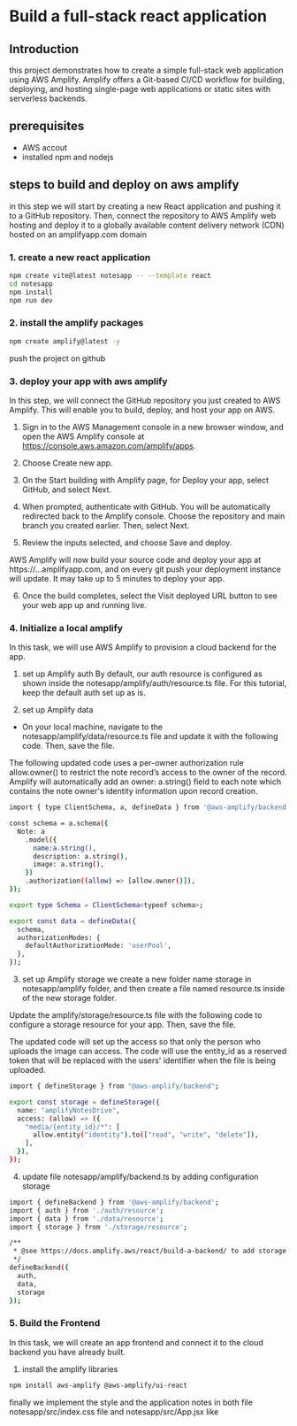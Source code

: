 # Build a full-stack react application

## Introduction
this project demonstrates how to create a simple full-stack web application using AWS Amplify. Amplify offers a Git-based CI/CD workflow for building, deploying, and hosting single-page web applications or static sites with serverless backends.

## prerequisites
- AWS accout 
- installed npm and nodejs

## steps to build and deploy on aws amplify
in this step we will start by creating a new React application and pushing it to a GitHub repository. Then, connect the repository to AWS Amplify web hosting and deploy it to a globally available content delivery network (CDN) hosted on an amplifyapp.com domain

### 1. create a new react application 
```sh
npm create vite@latest notesapp -- --template react
cd notesapp
npm install
npm run dev

```

### 2. install the amplify packages
```sh
npm create amplify@latest -y
```

push the project on github

### 3. deploy your app with aws amplify
In this step, we will connect the GitHub repository you just created to AWS Amplify. This will enable you to build, deploy, and host your app on AWS.

1. Sign in to the AWS Management console in a new browser window, and open the AWS Amplify console at https://console.aws.amazon.com/amplify/apps.

2. Choose Create new app.
3. On the Start building with Amplify page, for Deploy your app, select GitHub, and select Next.
4. When prompted, authenticate with GitHub. You will be automatically redirected back to the Amplify console. Choose the repository and main branch you created earlier. Then, select Next.
5. Review the inputs selected, and choose Save and deploy.

AWS Amplify will now build your source code and deploy your app at https://...amplifyapp.com, and on every git push your deployment instance will update. It may take up to 5 minutes to deploy your app.

6. Once the build completes, select the Visit deployed URL button to see your web app up and running live. 

### 4. Initialize  a local amplify 
In this task, we will use AWS Amplify to provision a cloud backend for the app.

1.  set up Amplify auth
By default, our auth resource is configured as shown inside the notesapp/amplify/auth/resource.ts file. For this tutorial, keep the default auth set up as is.

2.  set up Amplify data
- On your local machine, navigate to the notesapp/amplify/data/resource.ts file and update it with the following code. Then, save the file.

The following updated code uses a per-owner authorization rule allow.owner() to restrict the note record’s access to the owner of the record. 
Amplify will automatically add an owner: a.string() field to each note which contains the note owner's identity information upon record creation.

```sh 
import { type ClientSchema, a, defineData } from '@aws-amplify/backend';

const schema = a.schema({
  Note: a
    .model({
      name:a.string(),
      description: a.string(),
      image: a.string(),
    })
    .authorization((allow) => [allow.owner()]),
});

export type Schema = ClientSchema<typeof schema>;

export const data = defineData({
  schema,
  authorizationModes: {
    defaultAuthorizationMode: 'userPool',
  },
});

```

3. set up Amplify storage
we create a new folder  name storage in notesapp/amplify folder, and then create a file named resource.ts inside of the new storage folder.

Update the amplify/storage/resource.ts file with the following code to configure a storage resource for your app. Then, save the file.

The updated code will set up the access so that only the person who uploads the image can access. The code will use the entity_id as a reserved token that will be replaced with the users' identifier when the file is being uploaded. 

``` sh
import { defineStorage } from "@aws-amplify/backend";

export const storage = defineStorage({
  name: "amplifyNotesDrive",
  access: (allow) => ({
    "media/{entity_id}/*": [
      allow.entity("identity").to(["read", "write", "delete"]),
    ],
  }),
});

```

4. update file notesapp/amplify/backend.ts by adding configuration storage 

```sh
import { defineBackend } from '@aws-amplify/backend';
import { auth } from './auth/resource';
import { data } from './data/resource';
import { storage } from './storage/resource';

/**
 * @see https://docs.amplify.aws/react/build-a-backend/ to add storage, functions, and more
 */
defineBackend({
  auth,
  data,
  storage
});
```
### 5. Build the Frontend
In this task, we will create an app frontend and connect it to the cloud backend you have already built.

1. install the amplify libraries

```sh
npm install aws-amplify @aws-amplify/ui-react 
```

finally we implement the style and the application notes in both file notesapp/src/index.css file and notesapp/src/App.jsx like 

